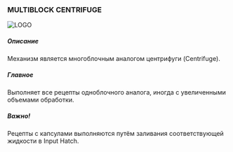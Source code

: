 ### MULTIBLOCK CENTRIFUGE

![LOGO](https://cdn.discordapp.com/attachments/916288528546144256/939507189628932207/centrifuge.png)

##### Описание

Механизм является многоблочным аналогом центрифуги (Centrifuge).

##### Главное

Выполняет все рецепты одноблочного аналога, иногда с увеличенными объемами обработки.

##### Важно!

Рецепты с капсулами выполняются путём заливания соответствующей жидкости в Input Hatch. 
